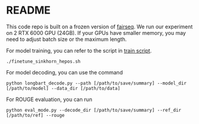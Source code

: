 # README

This code repo is built on a frozen version of [fairseq](https://github.com/pytorch/fairseq). We run our experiment on 2 RTX 6000 GPU (24GB). If your GPUs have smaller memory, you may need to adjust batch size or the maximum length.

For model training, you can refer to the script in [train script](https://github.com/luyang-huang96/LongDocSum/tree/main/Model/train_script).  

```
./finetune_sinkhorn_hepos.sh
```

For model decoding, you can use the command  
```
python longbart_decode.py --path [/path/to/save/summary] --model_dir [/path/to/model] --data_dir [/path/to/data]
```

For ROUGE evaluation, you can run
```
python eval_mode.py --decode_dir [/path/to/save/summary] --ref_dir [/path/to/ref] --rouge
```


